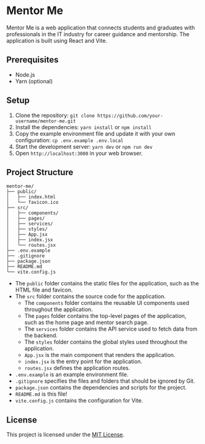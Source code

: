# Mentor Me

Mentor Me is a web application that connects students and graduates with professionals in the IT industry for career guidance and mentorship. The application is built using React and Vite.

## Prerequisites

- Node.js
- Yarn (optional)

## Setup

1. Clone the repository: `git clone https://github.com/your-username/mentor-me.git`
2. Install the dependencies: `yarn install` or `npm install`
3. Copy the example environment file and update it with your own configuration: `cp .env.example .env.local`
4. Start the development server: `yarn dev` or `npm run dev`
5. Open `http://localhost:3000` in your web browser.

## Project Structure

```
mentor-me/
├── public/
│   ├── index.html
│   └── favicon.ico
├── src/
│   ├── components/
│   ├── pages/
│   ├── services/
│   ├── styles/
│   ├── App.jsx
│   ├── index.jsx
│   └── routes.jsx
├── .env.example
├── .gitignore
├── package.json
├── README.md
└── vite.config.js
```

- The `public` folder contains the static files for the application, such as the HTML file and favicon.
- The `src` folder contains the source code for the application.
  - The `components` folder contains the reusable UI components used throughout the application.
  - The `pages` folder contains the top-level pages of the application, such as the home page and mentor search page.
  - The `services` folder contains the API service used to fetch data from the backend.
  - The `styles` folder contains the global styles used throughout the application.
  - `App.jsx` is the main component that renders the application.
  - `index.jsx` is the entry point for the application.
  - `routes.jsx` defines the application routes.
- `.env.example` is an example environment file.
- `.gitignore` specifies the files and folders that should be ignored by Git.
- `package.json` contains the dependencies and scripts for the project.
- `README.md` is this file!
- `vite.config.js` contains the configuration for Vite.

## License

This project is licensed under the [MIT License](LICENSE).